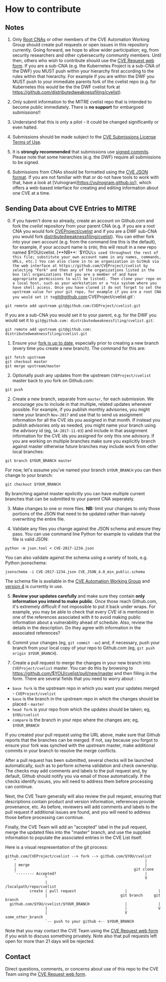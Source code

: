 # How to contribute

## Notes

1.  Only [Root CNAs](https://cve.mitre.org/cve/cna.html) or other members of the CVE Automation Working Group should create
pull requests or open issues in this repository currently.  Going
forward, we hope to allow wider participation; eg, from
security researchers and other cybersecurity
community members.  Until then, others who wish to contribute should
use the [CVE Request web form](https://cveform.mitre.org). If you are a sub-CNA (e.g. the Kubernetes Project is a sub-CNA of the DWF) you MUST push within your hierarchy first according to the rules within that hierarchy. For example if you are within the DWF you MUST push to your immediate parents fork of the cvelist repo (e.g. for Kubernetes this would be the the DWF cvelist fork at https://github.com/distributedweaknessfiling/cvelist).  

2.  Only submit information to the MITRE cvelist repo that is intended to become public
immediately.  There is **no support** for embargoed submissions!!

3.  Understand that this is only a pilot - it could be changed
significantly or even halted. 

4.  Submissions should be made subject to the [CVE Submissions
License Terms of Use](https://cve.mitre.org/about/termsofuse.html). 

5.  It is **strongly recommended** that submissions use [signed
commits](https://help.github.com/articles/signing-commits-with-gpg/). Please note that some hierarchies (e.g. the DWF) require all submissions to be signed. 

6.  Submissions from CNAs should be formatted using the [CVE JSON
format](https://github.com/CVEProject/automation-working-group/tree/master/cve_json_schema). 
If you are not familiar with that or do not have tools to work with
that, have a look at [Vulnogram]https://vulnogram.github.io/), which
offers a web-based interface for creating and editing information
about one CVE at a time. 


## Sending Data about CVE Entries to MITRE

0. If you haven't done so already, create an account on Github.com
and fork the _cvelist_ repository from your parent CNA (e.g. if you are a root CNA you would fork [CVEProject/cvelist](https://github.com/CVEProject/cvelist/) and if you are a DWF sub-CNA you would fork [distributedweaknessfiling/cvelist](https://github.com/distributedweaknessfiling/cvelist)). You can either fork into your own account (e.g. from the command line this is the default), for example, if your account name
is `$YOU`, this will result in a new repo named $YOU/cvelist. 
[**NB**: `$YOU` is used throughout the rest of this file; substitute
your own account name in any names, commands, URLs, etc.] You can also clone in to an organization
in GitHub via the web interface at https://github.com/CVEProject/cvelist by selecting "Fork" and then any of the organizations listed in the box (all organizations that you are a member of and have appropriate permissions to will be listed). Then clone your repo on a local host, such as your workstation or a *nix system where you have shell access. Once you have cloned it do not forget to set the upstream value for your git repo, for example if you are a root CNA you would set it to `git@github.com:CVEProject/cvelist.git`: 

```
git remote add upstream git@github.com:CVEProject/cvelist.git
```

If you are a sub-CNA you would set it to your parent, e.g. for the DWF you would set it to `git@github.com: distributedweaknessfiling/cvelist.git`: 

```
git remote add upstream git@github.com: distributedweaknessfiling/cvelist.git
```

1. Ensure your [fork is up to
date](https://help.github.com/articles/syncing-a-fork/), especially
prior to creating a new branch (every time you create a new branch). The command for this are:

```
git fetch upstream
git checkout master
git merge upstream/master
```

2. Optionally push any updates from the upstream `CVEProject/cvelist` 
master back to you fork on Github.com:

```
git push
```

2. Create a new branch, separate from `master`, for each submission. 
We encourage you to include in that multiple, related updates whenever
possible.  For example, if you publish monthly advisories, you might
name your branch `Nov-2017` and use that to send us assignment
information for all the CVE ids you assigned in that month.  If
instead you publish advisories only as needed, you might name your
branch using the advisory id (eg, `SA-2017-11-03`) and include in 
that assignment information for the CVE ids you assigned for only
this one advisory. If you are working on multiple branches make sure you explicitly branch against master otherwise future branches may include work from other local branches:

```
git branch $YOUR_BRANCH master
```

For now, let's assume you've named your branch `$YOUR_BRANCH` you can then change to your branch:

```
git checkout $YOUR_BRANCH
```

By branching against master epxlicitly you can have multiple current branches that can be submitted to your parent CNA seperately. 

3. Make changes to one or more files.  **NB:** limit your changes to
only those portions of the JSON that need to be updated rather than
naively overwriting the entire file. 

4. Validate any files you change against the JSON schema and 
ensure they pass. You can use command line Python for example to validate that the file is valid JSON:

```
python -m json.tool < CVE-2017-1234.json
```

You can also validate against the schema using a variety of tools, e.g. Python jsonschema:

```
jsonschema -i CVE-2017-1234.json CVE_JSON_4.0_min_public.schema
```

The schema file is available in the [CVE Automation Working Group](https://github.com/CVEProject/automation-working-group/tree/master/cve_json_schema) and [version 4](https://raw.githubusercontent.com/CVEProject/automation-working-group/master/cve_json_schema/CVE_JSON_4.0_min_public.schema) is currently in use.


5. **Review your updates carefully** and make sure they contain
**only information you intend to make public**.  Once those reach
Github.com, it's extremely difficult if not impossible to put it back
under wraps.  For example, you may be able to check that every CVE id
is mentioned in one of the references associated with it to avoid
making public information about a vulnerability ahead of schedule. 
Also, review the details in the description.  Do they agree with
information in the associated references?

6.  Commit your changes (eg, `git commit -av`) and, if necessary, push
your branch from your local copy of your repo to Github.com (eg, `git
push origin $YOUR_BRANCH`). 

7.  Create a pull request to merge the changes in your new branch into
`CVEProject/cvelist` master.  You can do this by browsing to
https://github.com/$YOU/cvelist/pull/new/master and then filling in
the form.  There are several fields that you need to worry about :

* `base fork` is the upstream repo in which you want your updates merged - `CVEProject/cvelist`
* `base` is the branch in the upstream repo in which the changes should be placed - `master`
* `head fork` is your repo from which the updates should be taken; eg, `$YOU/cvelist`
* `compare` is the branch in your repo where the changes are; eg, `$YOUR_BRANCH`

If you created your pull request using the URL above, make sure that
Github reports that the branches can be merged.  If not, say because
you forgot to ensure your fork was synched with the upstream master,
make additional commits in your branch to resolve the merge conflicts. 

After a pull request has been submitted, several checks will be
launched automatically, such as to perform schema validation and check
ownership.  The checks may add comments and labels to the pull request
and, by default, Github should notify you via email of those
automatically.  If the checks identify issues, you will need to
address them before processing can continue. 

Next, the CVE Team generally will also review the pull request,
ensuring that descriptions contain product and version information,
references provide provenance, etc.  As before, reviewers will add
comments and labels to the pull request if additional issues are
found, and you will need to address those before processing can
continue. 

Finally, the CVE Team will add an "accepted" label in the pull
request, merge the updated files into the "master" branch, and use the
supplied information to populate the associated entries in the CVE
List itself. 

Here is a visual respresentation of the git process:

```
github.com/CVEProject/cvelist --> fork --> github.com/$YOU/cvelist
    ^                                                          |
    | merge                                                    |
    |                                                     git clone
    `-------- Accepted?                                        |
                  ^                                            V
                  |                                /localpath/repo/cvelist
           create | pull request                      |              |
                  |                                 git branch     git branch
  github.com/$YOU/cvelist/$YOUR_BRANCH                |              |
                  |                                   |              V
                  |                                   V             some_other_branch
                  `-- push to your github <-- $YOUR_BRANCH
```

Note that you may contact the CVE Team using the [CVE Request web
form](https://cveform.mitre.org) if you wish to discuss something
privately.  Note also that pull requests left open for more than 21
days will be rejected. 


## Contact

Direct questions, comments, or concerns about use of this repo to the CVE
Team using the [CVE Request web form](https://cveform.mitre.org). 

